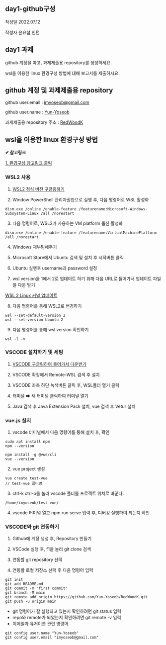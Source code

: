 ## day1-github구성

작성일 2022.07.12

작성자 윤요섭 인턴

## day1 과제

github 계정을 따고, 과제제출용 repository를 생성하세요.

wsl을 이용한 linux 환경구성 방법에 대해 보고서를 제출하시요.

## github 계정 및 과제제출용 repository

github user.email : imyoseob@gmail.com

github user.name : [Yun-Yoseob](https://github.com/Yun-Yoseob)

과제제출용 repository 주소 : [RedWoodK](https://github.com/Yun-Yoseob/RedWoodK)

## wsl을 이용한 linux 환경구성 방법

**✔ 참고링크**

[1. 환경구성 참고링크 클릭](https://www.youtube.com/watch?v=USDEGCf-EnI)


### WSL2 사용

1. [WSL2 정식 버전 구글링하기](https://www.lesstif.com/software-architect/wsl-2-windows-subsystem-for-linux-2-89555812.html) 

2. Window PowerShell 관리자권한으로 실행 후, 다음 명령어로 WSL 활성화

```
dism.exe /online /enable-feature /featurename:Microsoft-Windows-Subsystem-Linux /all /norestart
```

3. 다음 명령어로, WSL2가 사용하는 VM platform 옵션 활성화

```
dism.exe /online /enable-feature /featurename:VirtualMachinePlatform /all /norestart
```

4. Windows 재부팅해주기

5. Microsoft Store에서 Ubuntu 검색 및 설치 후 시작버튼 클릭

6. Ubuntu 실행후 username과 password 설정

7. wsl version을 1에서 2로 업데이트 하기 위해 다음 URL로 들어가서 업데이트 파일을 다운 받기

[WSL 2 Linux 커널 업데이트](https://docs.microsoft.com/ko-kr/windows/wsl/install-manual#step-4---download-the-linux-kernel-update-package)

8. 다음 명령어를 통해 WSL2로 변경하기

```
wsl --set-default-version 2
wsl --set-version Ubuntu 2
```

9. 다음 명령어를 통해 wsl version 확인하기

```
wsl -l -v
```

### VSCODE 설치하기 및 세팅

1. [VSCODE 구글링하여 들어가서 다운받기](https://code.visualstudio.com/)

2. VSCODE 확장에서 Remote-WSL 검색 후 설치

3. VSCODE 좌측 하단 녹색버튼 클릭 후, WSL폴더 열기 클릭

4. 터미널 ➡ 새 터미널 클릭하여 터미널 열기

5. Java 검색 후 Java Extension Pack 설치, vue 검색 후 Vetur 설치

### vue.js 설치

1. vscode 터미널에서 다음 명령어를 통해 설치 후, 확인

```
sudo apt install npm
npm --version

npm install -g @vue/cli
vue --version
```

2. vue project 생성

```
vue create test-vue
// test-vue 폴더명
```

3. ctrl-k ctrl-o를 눌러 vscode 폴더를 프로젝트 위치로 바꾼다.

```
/home/imyoseob/test-vue/
```

4. vscode 터미널 열고 npm run serve 입력 후, 디버깅 실행하여 되는지 확인

### VSCODE와 git 연동하기

1. Github에 계정 생성 후, Repository 만들기

2. VSCode 실행 후, f1을 눌러 git clone 검색

3. 연동할 git repository 선택

4. 연동할 로컬 저장소 선택 후 다음 명령어 입력

```
git init
git add README.md
git commit -m "first commit"
git branch -M main
git remote add origin https://github.com/Yun-Yoseob/RedWoodK.git
git push -u origin main
```

- git 명령어가 잘 실행되고 있는지 확인하려면 git status 입력
- repo와 remote가 되었는지 확인하려면 git remote -v 입력
- 이메일과 유저이름 관련 명령어

```
git config user.name "Yun-Yoseob"
git config user.email "imyoseob@gmail.com"
```